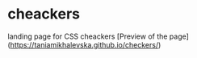 # cheackers
landing page for CSS cheackers
[Preview of the page]
(https://taniamikhalevska.github.io/checkers/)